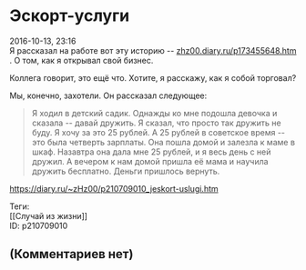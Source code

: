 Эскорт-услуги
=============

  
2016-10-13, 23:16  
 Я рассказал на работе вот эту историю --  [zhz00.diary.ru/p173455648.htm](Как%20я%20открывал%20свой%20бизнес)  . О том, как я открывал свой бизнес.   
   
 Коллега говорит, это ещё что. Хотите, я расскажу, как я собой торговал?   
   
 Мы, конечно, захотели. Он рассказал следующее:   
   
 
>  Я ходил в детский садик. Однажды ко мне подошла девочка и сказала -- давай дружить. Я сказал, что просто так дружить не буду. Я хочу за это 25 рублей. А 25 рублей в советское время -- это была четверть зарплаты. Она пошла домой и залезла к маме в шкаф. Назавтра она дала мне 25 рублей, и я весь день с ней дружил. А вечером к нам домой пришла её мама и научила дружить бесплатно. Деньги пришлось вернуть. 

   
  
<https://diary.ru/~zHz00/p210709010_jeskort-uslugi.htm>  
  
Теги:  
[[Случай из жизни]]  
ID: p210709010  


(Комментариев нет)
------------------